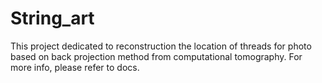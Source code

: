 # String_art

This project dedicated to reconstruction the location of threads for photo based on back projection method from computational tomography. For more info, please refer to docs.
